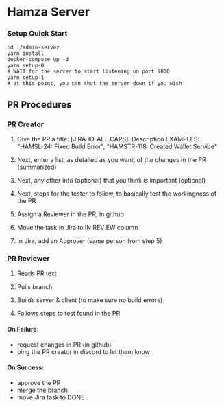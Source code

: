 # Hamza Server

### Setup Quick Start

```
cd ./admin-server
yarn install
docker-compose up -d
yarn setup-0
# WAIT for the server to start listening on port 9000
yarn setup-1
# at this point, you can shut the server down if you wish
```

## PR Procedures

### PR Creator

1. Give the PR a title: [JIRA-ID-ALL-CAPS]: Description
   EXAMPLES: "HAMSL-24: Fixed Build Error", "HAMSTR-118: Created Wallet Service"

2. Next, enter a list, as detailed as you want, of the changes in the PR (summarized)

3. Next, any other info (optional) that you think is important (optional)

4. Next, steps for the tester to follow, to basically test the workingness of the PR

5. Assign a Reviewer in the PR, in github

6. Move the task in Jira to IN REVIEW column

7. In Jira, add an Approver (same person from step 5)

### PR Reviewer

1. Reads PR text

2. Pulls branch

3. Builds server & client (to make sure no build errors)

4. Follows steps to test found in the PR

#### On Failure:

- request changes in PR (in github)
- ping the PR creator in discord to let them know

#### On Success:

- approve the PR
- merge the branch
- move Jira task to DONE
